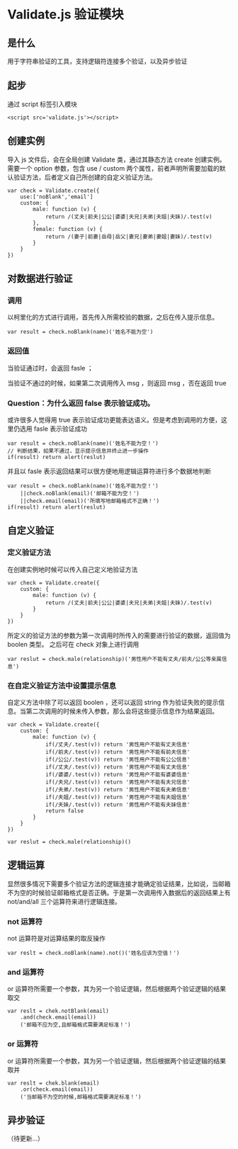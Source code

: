 # Validate.js 验证模块

## 是什么
用于字符串验证的工具，支持逻辑符连接多个验证，以及异步验证

## 起步
通过 script 标签引入模块 
```
<script src='validate.js'></script>
```

## 创建实例
导入 js 文件后，会在全局创建 Validate 类，通过其静态方法 create 创建实例。
需要一个 option 参数，包含 use / custom 两个属性，前者声明所需要加载的默认验证方法，后者定义自己所创建的自定义验证方法。

```
var check = Validate.create({
	use:['noBlank','email']
	custom: {
		male: function (v) {
			return /(丈夫|前夫|公公|婆婆|夫兄|夫弟|夫姐|夫妹)/.test(v)
		},
		female: function (v) {
			return /(妻子|前妻|岳母|岳父|妻兄|妻弟|妻姐|妻妹)/.test(v)
		}
	}
})

```
## 对数据进行验证
### 调用
以柯里化的方式进行调用，首先传入所需校验的数据，之后在传入提示信息。
```
var result = check.noBlank(name)('姓名不能为空')
```
### 返回值
当验证通过时，会返回 fasle ；

当验证不通过的时候，如果第二次调用传入 msg ，则返回 msg ，否在返回 true

### Question：为什么返回 false 表示验证成功。
或许很多人觉得用 true 表示验证成功更能表达语义。但是考虑到调用的方便，这里仍选用 fasle 表示验证成功
```
var result = check.noBlank(name)('姓名不能为空！')
// 判断结果，如果不通过，显示提示信息并终止进一步操作
if(result) return alert(reslut)
```
并且以 fasle 表示返回结果可以很方便地用逻辑运算符进行多个数据地判断

```
var result = check.noBlank(name)('姓名不能为空！')
	||check.noBlank(email)('邮箱不能为空！')
	||check.email(email)('所填写地邮箱格式不正确！')
if(result) return alert(reslut)
```
## 自定义验证
### 定义验证方法
在创建实例地时候可以传入自己定义地验证方法
```
var check = Validate.create({
	custom: {
		male: function (v) {
			return /(丈夫|前夫|公公|婆婆|夫兄|夫弟|夫姐|夫妹)/.test(v)
		}
	}
})
````
所定义的验证方法的参数为第一次调用时所传入的需要进行验证的数据，返回值为 boolen 类型。
之后可在 check 对象上进行调用

```
var reslut = check.male(relationship)('男性用户不能有丈夫/前夫/公公等亲属信息')
```
### 在自定义验证方法中设置提示信息
自定义方法中除了可以返回 boolen ，还可以返回 string 作为验证失败的提示信息。当第二次调用的时候未传入参数，那么会将这些提示信息作为结果返回。

```
var check = Validate.create({
	custom: {
		male: function (v) {
		    if(/丈夫/.test(v)) return '男性用户不能有丈夫信息'
			if(/前夫/.test(v)) return '男性用户不能有前夫信息'
			if(/公公/.test(v)) return '男性用户不能有公公信息'
			if(/丈夫/.test(v)) return '男性用户不能有丈夫信息'
			if(/婆婆/.test(v)) return '男性用户不能有婆婆信息'
			if(/夫兄/.test(v)) return '男性用户不能有夫兄信息'
			if(/夫弟/.test(v)) return '男性用户不能有夫弟信息'
			if(/夫姐/.test(v)) return '男性用户不能有夫姐信息'
			if(/夫妹/.test(v)) return '男性用户不能有夫妹信息'
			return false
		}
	}
})

var reslut = check.male(relationship)()
```

## 逻辑运算
显然很多情况下需要多个验证方法的逻辑连接才能确定验证结果，比如说，当邮箱不为空的时候验证邮箱格式是否正确。于是第一次调用传入数据后的返回结果上有 not/and/all 三个运算符来进行逻辑连接。

### not 运算符
not 运算符是对运算结果的取反操作
```
var reslt = check.noBlank(name).not()('姓名应该为空值！')
```
### and 运算符
or 运算符所需要一个参数，其为另一个验证逻辑，然后根据两个验证逻辑的结果取交
```
var reslt = chek.notBlank(email)
	.and(check.email(email))
	('邮箱不应为空,且邮箱格式需要满足标准！')

```
### or 运算符
or 运算符所需要一个参数，其为另一个验证逻辑，然后根据两个验证逻辑的结果取并
```
var reslt = chek.blank(email)
	.or(check.email(email))
	('当邮箱不为空的时候,邮箱格式需要满足标准！')
```

## 异步验证
（待更新...）
